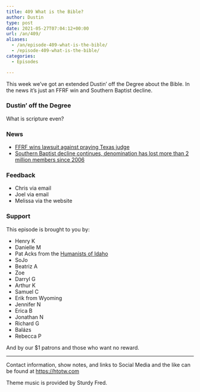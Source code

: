 ```yaml
---
title: 409 What is the Bible?
author: Dustin
type: post
date: 2021-05-27T07:04:12+00:00
url: /an/409/
aliases:
  - /an/episode-409-what-is-the-bible/
  - /episode-409-what-is-the-bible/
categories:
  - Episodes

---
```

<div id="buzzsprout-player-10552700"></div><script src="https://www.buzzsprout.com/1983601/10552700-409-what-is-the-bible.js?container_id=buzzsprout-player-10552700&player=small" type="text/javascript" charset="utf-8"></script>

This week we&#8217;ve got an extended Dustin&#8217; off the Degree about the Bible. In the news it&#8217;s just an FFRF win and Southern Baptist decline.

<!--more-->

### Dustin&#8217; off the Degree

What is scripture even?

### News

  *  [FFRF wins lawsuit against praying Texas judge][1]
  *  [Southern Baptist decline continues, denomination has lost more than 2 million members since 2006][2]

### Feedback

  * Chris via email
  * Joel via email
  * Melissa via the website

### Support

This episode is brought to you by:

  * Henry K
  * Danielle M
  * Pat Acks from the [Humanists of Idaho][3]
  * SoJo
  * Beatriz A
  * Zoe
  * Darryl G
  * Arthur K
  * Samuel C
  * Erik from Wyoming
  * Jennifer N
  * Erica B
  * Jonathan N
  * Richard G
  * Balázs
  * Rebecca P

And by our $1 patrons and those who want no reward.

* * *

Contact information, show notes, and links to Social Media and the like can be found at <https://htotw.com>

Theme music is provided by Sturdy Fred.

 [1]: https://ffrf.org/news/news-releases/item/38870-breaking-news-ffrf-wins-lawsuit-against-praying-texas-judge
 [2]: https://religionnews.com/2021/05/21/southern-baptist-decline-continues-denomination-has-lost-more-than-2-million-members-since-2006/
 [3]: https://www.humanistsofidaho.org/